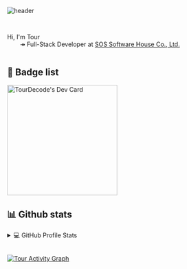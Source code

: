![header](https://capsule-render.vercel.app/api?type=rect&color=gradient&text=%20Tour%20&fontAlign=30&fontSize=30&textBg=true&desc=Full-Stack%20Developer&descAlign=60&descAlignY=50&animation=twinkling)


<div style="margin-top:30px;margin-bottom:30px;display: flex;flex-direction: row;flex-wrap: nowrap;justify-content: space-between;">
    <div>
        <p>
            Hi, I'm Tour</br>
            <span style="margin-left:30px;">↠ Full-Stack Developer at <a href="https://soshouse.co.th" target="_blank">SOS Software House Co., Ltd.</a></span></br>
        </p>
    </div>
</div>

## 📌 Badge list

<div style=";margin-bottom:30px;">
    <a href="https://app.daily.dev/TourDecode" target="_blank">
    <img src="https://api.daily.dev/devcards/819f95920ab74c6ba4bb131a7cc8c9c1.png?r=4oy" width="256" alt="TourDecode's Dev Card"/>
    </a>
</div>

## 📊 Github stats

<details> 
  <summary>💻 GitHub Profile Stats</summary>
  <br/>
    <a href="https://github.com/tourdecode" target="_blank" style="margin-right:5px;">
        <img src="https://github-readme-stats.vercel.app/api?username=tourdecode&show_icons=true&theme=github_dark&count_private=true" style="width: 450px !important;"/>
    </a>
    <a href="https://github.com/tourdecode" target="_blank">
        <img src="https://github-readme-stats.vercel.app/api/top-langs/?username=tourdecode&show_icons=true&theme=github_dark&count_private=true&layout=compact&exclude_repo="/>
    </a>
    <br/>
  <b>Note:</b> Top languages is only a metric of the languages my public code consists of and doesn't reflect experience or skill level.
</details>
<br/>


<a href="https://github.com/ashutosh00710/github-readme-activity-graph"><img alt="Tour Activity Graph" src="https://denvercoder1-activity-graph.herokuapp.com/graph/?username=tourdecode&bg_color=1F222E&color=F8D866&line=F85D7F&point=FFFFFF&hide_border=true" /></a>
